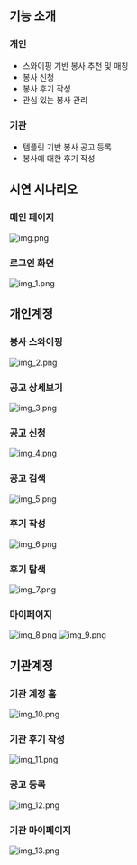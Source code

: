 ## 기능 소개
### 개인
- 스와이핑 기반 봉사 추천 및 매칭
- 봉사 신청
- 봉사 후기 작성
- 관심 있는 봉사 관리
### 기관
- 템플릿 기반 봉사 공고 등록
- 봉사에 대한 후기 작성

## 시연 시나리오
### 메인 페이지
![img.png](image/img.png)
### 로그인 화면
![img_1.png](image/img_1.png)
## 개인계정
### 봉사 스와이핑
![img_2.png](image/img_2.png)
### 공고 상세보기
![img_3.png](image/img_3.png)
### 공고 신청
![img_4.png](image/img_4.png)
### 공고 검색
![img_5.png](image/img_5.png)
### 후기 작성
![img_6.png](image/img_6.png)
### 후기 탐색
![img_7.png](image/img_7.png)
### 마이페이지
![img_8.png](image/img_8.png)
![img_9.png](image/img_9.png)
## 기관계정
### 기관 계정 홈
![img_10.png](image/img_10.png)
### 기관 후기 작성
![img_11.png](image/img_11.png)
### 공고 등록
![img_12.png](image/img_12.png)
### 기관 마이페이지
![img_13.png](image/img_13.png)

